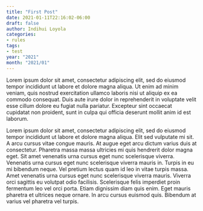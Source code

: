 ```yaml
---
title: "First Post"
date: 2021-01-11T22:16:02-06:00
draft: false
author: Indihui Loyola
categories:
- rules
tags:
- test
year: "2021"
month: "2021/01"
---
```



Lorem ipsum dolor sit amet, consectetur adipiscing elit, sed do eiusmod tempor incididunt ut labore et dolore magna aliqua. Ut enim ad minim veniam, quis nostrud exercitation ullamco laboris nisi ut aliquip ex ea commodo consequat. Duis aute irure dolor in reprehenderit in voluptate velit esse cillum dolore eu fugiat nulla pariatur. Excepteur sint occaecat cupidatat non proident, sunt in culpa qui officia deserunt mollit anim id est laborum.

<!--more-->
Lorem ipsum dolor sit amet, consectetur adipiscing elit, sed do eiusmod tempor incididunt ut labore et dolore magna aliqua. Elit sed vulputate mi sit. A arcu cursus vitae congue mauris. At augue eget arcu dictum varius duis at consectetur. Pharetra massa massa ultricies mi quis hendrerit dolor magna eget. Sit amet venenatis urna cursus eget nunc scelerisque viverra. Venenatis urna cursus eget nunc scelerisque viverra mauris in. Turpis in eu mi bibendum neque. Vel pretium lectus quam id leo in vitae turpis massa. Amet venenatis urna cursus eget nunc scelerisque viverra mauris. Viverra orci sagittis eu volutpat odio facilisis. Scelerisque felis imperdiet proin fermentum leo vel orci porta. Etiam dignissim diam quis enim. Eget mauris pharetra et ultrices neque ornare. In arcu cursus euismod quis. Bibendum at varius vel pharetra vel turpis.

